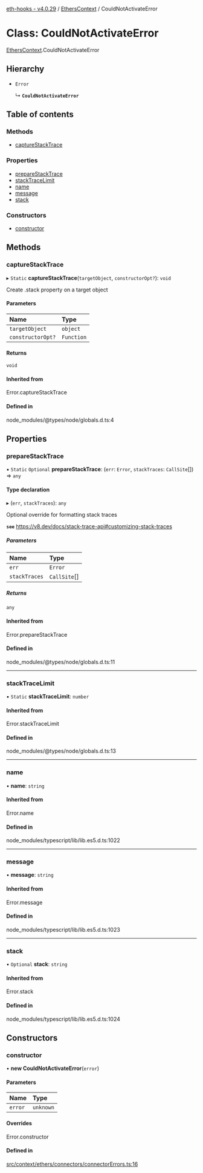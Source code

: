 [eth-hooks - v4.0.29](../README.md) / [EthersContext](../modules/EthersContext.md) / CouldNotActivateError

# Class: CouldNotActivateError

[EthersContext](../modules/EthersContext.md).CouldNotActivateError

## Hierarchy

- `Error`

  ↳ **`CouldNotActivateError`**

## Table of contents

### Methods

- [captureStackTrace](EthersContext.CouldNotActivateError.md#capturestacktrace)

### Properties

- [prepareStackTrace](EthersContext.CouldNotActivateError.md#preparestacktrace)
- [stackTraceLimit](EthersContext.CouldNotActivateError.md#stacktracelimit)
- [name](EthersContext.CouldNotActivateError.md#name)
- [message](EthersContext.CouldNotActivateError.md#message)
- [stack](EthersContext.CouldNotActivateError.md#stack)

### Constructors

- [constructor](EthersContext.CouldNotActivateError.md#constructor)

## Methods

### captureStackTrace

▸ `Static` **captureStackTrace**(`targetObject`, `constructorOpt?`): `void`

Create .stack property on a target object

#### Parameters

| Name | Type |
| :------ | :------ |
| `targetObject` | `object` |
| `constructorOpt?` | `Function` |

#### Returns

`void`

#### Inherited from

Error.captureStackTrace

#### Defined in

node_modules/@types/node/globals.d.ts:4

## Properties

### prepareStackTrace

▪ `Static` `Optional` **prepareStackTrace**: (`err`: `Error`, `stackTraces`: `CallSite`[]) => `any`

#### Type declaration

▸ (`err`, `stackTraces`): `any`

Optional override for formatting stack traces

**`see`** https://v8.dev/docs/stack-trace-api#customizing-stack-traces

##### Parameters

| Name | Type |
| :------ | :------ |
| `err` | `Error` |
| `stackTraces` | `CallSite`[] |

##### Returns

`any`

#### Inherited from

Error.prepareStackTrace

#### Defined in

node_modules/@types/node/globals.d.ts:11

___

### stackTraceLimit

▪ `Static` **stackTraceLimit**: `number`

#### Inherited from

Error.stackTraceLimit

#### Defined in

node_modules/@types/node/globals.d.ts:13

___

### name

• **name**: `string`

#### Inherited from

Error.name

#### Defined in

node_modules/typescript/lib/lib.es5.d.ts:1022

___

### message

• **message**: `string`

#### Inherited from

Error.message

#### Defined in

node_modules/typescript/lib/lib.es5.d.ts:1023

___

### stack

• `Optional` **stack**: `string`

#### Inherited from

Error.stack

#### Defined in

node_modules/typescript/lib/lib.es5.d.ts:1024

## Constructors

### constructor

• **new CouldNotActivateError**(`error`)

#### Parameters

| Name | Type |
| :------ | :------ |
| `error` | `unknown` |

#### Overrides

Error.constructor

#### Defined in

[src/context/ethers/connectors/connectorErrors.ts:16](https://github.com/scaffold-eth/eth-hooks/blob/3a85402/src/context/ethers/connectors/connectorErrors.ts#L16)

